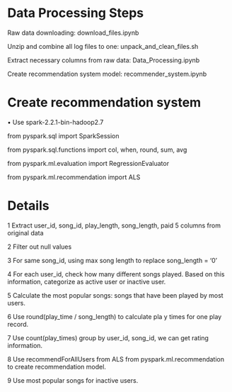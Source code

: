 
# Data Processing Steps
Raw data downloading: download_files.ipynb

Unzip and combine all log files to one: unpack_and_clean_files.sh

Extract necessary columns from raw data: Data_Processing.ipynb

Create recommendation system model: recommender_system.ipynb

# Create recommendation system
•	Use spark-2.2.1-bin-hadoop2.7

from pyspark.sql import SparkSession

from pyspark.sql.functions import col, when, round, sum, avg

from pyspark.ml.evaluation import RegressionEvaluator

from pyspark.ml.recommendation import ALS

# Details 
1 Extract user_id, song_id, play_length, song_length, paid 5 columns from original data

2 Filter out null values

3 For same song_id, using max song length to replace song_length = ‘0’

4 For each user_id, check how many different songs played. Based on this information, categorize as active user or inactive user.

5 Calculate the most popular songs: songs that have been played by most users.

6 Use round(play_time / song_length) to calculate pla y times for one play record.

7 Use count(play_times) group by user_id, song_id, we can get rating information.

8 Use recommendForAllUsers from ALS from pyspark.ml.recommendation to create recommendation model.

9 Use most popular songs for inactive users.

